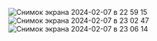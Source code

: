 ![Снимок экрана 2024-02-07 в 22 59 15](https://github.com/goderxxa/DateCalendar/assets/35173779/7c14af4a-3db4-495b-b41d-a6c218035149)
![Снимок экрана 2024-02-07 в 23 02 47](https://github.com/goderxxa/DateCalendar/assets/35173779/df69ac57-e6c6-4da8-a57b-130684a2451d)
![Снимок экрана 2024-02-07 в 23 06 14](https://github.com/goderxxa/DateCalendar/assets/35173779/92a2ed02-f226-4fdf-9087-5e4441f592ba)
